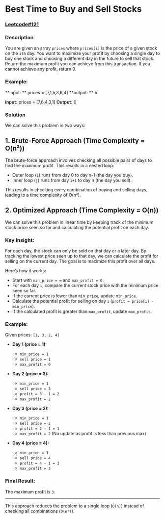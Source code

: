 # Best Time to Buy and Sell Stocks 
### [Leetcode#121](https://leetcode.com/problems/best-time-to-buy-and-sell-stock/description/)

### Description
You are given an array `prices` where `prices[i]` is the price of a given stock on the `ith` day.
You want to maximize your profit by choosing a single day to buy one stock and choosing a different day in the future to sell that stock.
Return the maximum profit you can achieve from this transaction. If you cannot achieve any profit, return 0.

### Example:
**input: ** prices = [7,1,5,3,6,4]
**output: ** 5

**input:** prices = [7,6,4,3,1]
**Output:** 0

### Solution
We can solve this problem in two ways:

## 1. Brute-Force Approach (Time Complexity = O(n²))

The brute-force approach involves checking all possible pairs of days to find the maximum profit. This results in a nested loop:

- Outer loop (`i`) runs from day 0 to day n-1 (the day you buy).
- Inner loop (`j`) runs from day `i+1` to day n (the day you sell).

This results in checking every combination of buying and selling days, leading to a time complexity of O(n²).

## 2. Optimized Approach (Time Complexity = O(n))

We can solve this problem in linear time by keeping track of the minimum stock price seen so far and calculating the potential profit on each day.

### Key Insight:
For each day, the stock can only be sold on that day or a later day. By tracking the lowest price seen up to that day, we can calculate the profit for selling on the current day. The goal is to maximize this profit over all days.

Here’s how it works:
- Start with `min_price = ∞` and `max_profit = 0`.
- For each day `i`, compare the current stock price with the minimum price seen so far.
- If the current price is lower than `min_price`, update `min_price`.
- Calculate the potential profit for selling on day `i` (`profit = price[i] - min_price`).
- If the calculated profit is greater than `max_profit`, update `max_profit`.

### Example:

Given prices: `[1, 3, 2, 4]`

- **Day 1 (price = 1):**
  - `min_price = 1`
  - `sell price = 1`
  - `max_profit = 0`

- **Day 2 (price = 3):**
  - `min_price = 1`
  - `sell price = 3`
  - `profit = 3 - 1 = 2`
  - `max_profit = 2`

- **Day 3 (price = 2):**
  - `min_price = 1`
  - `sell price = 2`
  - `profit = 2 - 1 = 1`
  - `max_profit = 2` (No update as profit is less than previous max)

- **Day 4 (price = 4):**
  - `min_price = 1`
  - `sell price = 4`
  - `profit = 4 - 1 = 3`
  - `max_profit = 3`

### Final Result:
The maximum profit is `3`.

---

This approach reduces the problem to a single loop (`O(n)`) instead of checking all combinations (`O(n²)`).

